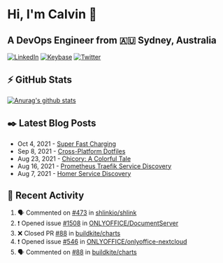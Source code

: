 # Hi, I'm Calvin 🍭
## A DevOps Engineer from 🇦🇺 Sydney, Australia</h3>

[![LinkedIn](https://img.shields.io/badge/-c–bui-0077B5?style=flat-square&labelColor=0077B5&logo=LinkedIn&logoColor=white)](https://www.linkedin.com/in/c-bui/)
[![Keybase](https://img.shields.io/badge/-calvinbui-ff6f21?style=flat-square&labelColor=ff6f21&logo=Keybase&logoColor=white)](https://keybase.io/calvinbui)
[![Twitter](https://img.shields.io/badge/-ASAPCalvin-1DA1F2?style=flat-square&labelColor=1DA1F2&logo=Twitter&logoColor=white)](https://twitter.com/ASAPCalvin)

<!-- https://github.com/rishavanand/github-profilinator -->
## ⚡ GitHub Stats
[![Anurag's github stats](https://github-readme-stats.vercel.app/api?username=calvinbui&count_private=true&hide_title=true)](https://github.com/anuraghazra/github-readme-stats)

<!-- https://github.com/gautamkrishnar/blog-post-workflow -->
## ✒️ Latest Blog Posts

<!-- BLOG-POST-LIST:START -->
- Oct 4, 2021 - [Super Fast Charging](https://calvin.me/super-fast-charging)
- Sep 8, 2021 - [Cross-Platform Dotfiles](https://calvin.me/cross-platform-dotfiles)
- Aug 23, 2021 - [Chicory: A Colorful Tale](https://calvin.me/chicory)
- Aug 16, 2021 - [Prometheus Traefik Service Discovery](https://calvin.me/prometheus-traefik-service-discovery)
- Aug 7, 2021 - [Homer Service Discovery](https://calvin.me/homer-service-discovery)

<!-- BLOG-POST-LIST:END -->

## 🏃‍ Recent Activity

<!--START_SECTION:activity-->
1. 🗣 Commented on [#473](https://github.com/shlinkio/shlink/issues/473) in [shlinkio/shlink](https://github.com/shlinkio/shlink)
2. ❗️ Opened issue [#1508](https://github.com/ONLYOFFICE/DocumentServer/issues/1508) in [ONLYOFFICE/DocumentServer](https://github.com/ONLYOFFICE/DocumentServer)
3. ❌ Closed PR [#88](https://github.com/buildkite/charts/pull/88) in [buildkite/charts](https://github.com/buildkite/charts)
4. ❗️ Opened issue [#546](https://github.com/ONLYOFFICE/onlyoffice-nextcloud/issues/546) in [ONLYOFFICE/onlyoffice-nextcloud](https://github.com/ONLYOFFICE/onlyoffice-nextcloud)
5. 🗣 Commented on [#88](https://github.com/buildkite/charts/issues/88) in [buildkite/charts](https://github.com/buildkite/charts)
<!--END_SECTION:activity-->
